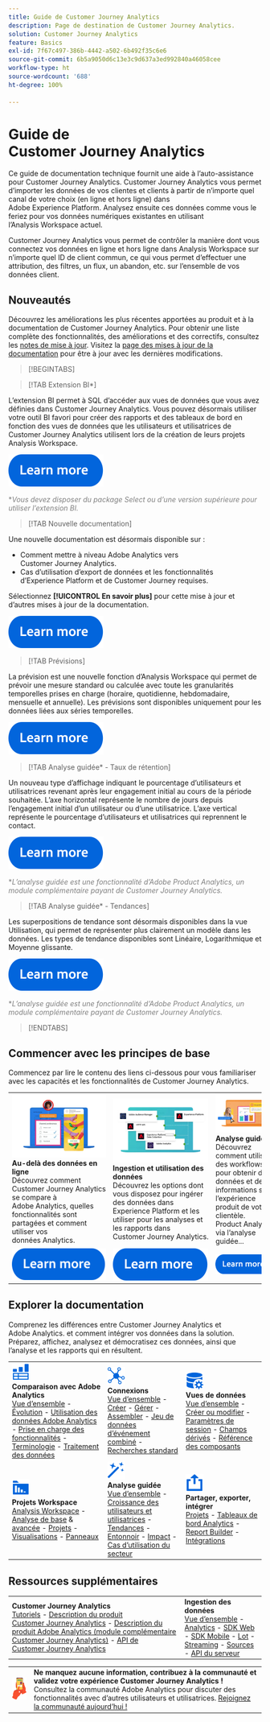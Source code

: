 ```yaml
---
title: Guide de Customer Journey Analytics
description: Page de destination de Customer Journey Analytics.
solution: Customer Journey Analytics
feature: Basics
exl-id: 7f67c497-386b-4442-a502-6b492f35c6e6
source-git-commit: 6b5a9050d6c13e3c9d637a3ed992840a46058cee
workflow-type: ht
source-wordcount: '688'
ht-degree: 100%

---
```


# Guide de Customer Journey Analytics

Ce guide de documentation technique fournit une aide à l’auto-assistance pour Customer Journey Analytics. Customer Journey Analytics vous permet d’importer les données de vos clientes et clients à partir de n’importe quel canal de votre choix (en ligne et hors ligne) dans Adobe Experience Platform. Analysez ensuite ces données comme vous le feriez pour vos données numériques existantes en utilisant l’Analysis Workspace actuel.

Customer Journey Analytics vous permet de contrôler la manière dont vous connectez vos données en ligne et hors ligne dans Analysis Workspace sur n’importe quel ID de client commun, ce qui vous permet d’effectuer une attribution, des filtres, un flux, un abandon, etc. sur l’ensemble de vos données client.

## Nouveautés

Découvrez les améliorations les plus récentes apportées au produit et à la documentation de Customer Journey Analytics. Pour obtenir une liste complète des fonctionnalités, des améliorations et des correctifs, consultez les [notes de mise à jour](../release-notes/latest.md). Visitez la [page des mises à jour de la documentation](../release-notes/doc-changes.md) pour être à jour avec les dernières modifications.

>[!BEGINTABS]

>[!TAB Extension BI*]

L’extension BI permet à SQL d’accéder aux vues de données que vous avez définies dans Customer Journey Analytics. Vous pouvez désormais utiliser votre outil BI favori pour créer des rapports et des tableaux de bord en fonction des vues de données que les utilisateurs et utilisatrices de Customer Journey Analytics utilisent lors de la création de leurs projets Analysis Workspace.

[![image](assets/learn-more-button.svg)](/help/data-views/bi-extension.md)

<span style="color:gray">*_Vous devez disposer du package Select ou d’une version supérieure pour utiliser l’extension BI._</span>


<!--
>[!TAB Improved Audience Publising] 

Audiences that are published from Customer Journey Analytics are now available in the new **Audiences** section in Adobe Experience Platform. Audiences are now available in Experience Platform seconds after they are published from Customer Journey Analytics. Improved sorting and filter options in Experience Platform for Customer Journey Analytics audiences. 

[![image](assets/learn-more-button.svg)](/help/components/audiences/publish.md)

-->


>[!TAB Nouvelle documentation]

Une nouvelle documentation est désormais disponible sur :<ul><li>Comment mettre à niveau Adobe Analytics vers Customer Journey Analytics.</li><li>Cas d’utilisation d’export de données et les fonctionnalités d’Experience Platform et de Customer Journey requises. </li></ul>Sélectionnez **[!UICONTROL En savoir plus]** pour cette mise à jour et d’autres mises à jour de la documentation.

[![image](assets/learn-more-button.svg)](/help/release-notes/doc-changes.md)

>[!TAB Prévisions]

La prévision est une nouvelle fonction d’Analysis Workspace qui permet de prévoir une mesure standard ou calculée avec toute les granularités temporelles prises en charge (horaire, quotidienne, hebdomadaire, mensuelle et annuelle). Les prévisions sont disponibles uniquement pour les données liées aux séries temporelles.

[![image](assets/learn-more-button.svg)](/help/analysis-workspace/c-forecast/forecasting.md)

>[!TAB Analyse guidée* - Taux de rétention]

Un nouveau type d’affichage indiquant le pourcentage d’utilisateurs et utilisatrices revenant après leur engagement initial au cours de la période souhaitée. L’axe horizontal représente le nombre de jours depuis l’engagement initial d’un utilisateur ou d’une utilisatrice. L’axe vertical représente le pourcentage d’utilisateurs et utilisatrices qui reprennent le contact.

[![image](assets/learn-more-button.svg)](/help/guided-analysis/types/retention-rates.md)

<span style="color:gray">*_L’analyse guidée est une fonctionnalité d’Adobe Product Analytics, un module complémentaire payant de Customer Journey Analytics._</span>


>[!TAB Analyse guidée* - Tendances]

Les superpositions de tendance sont désormais disponibles dans la vue Utilisation, qui permet de représenter plus clairement un modèle dans les données. Les types de tendance disponibles sont Linéaire, Logarithmique et Moyenne glissante.

[![image](assets/learn-more-button.svg)](/help/guided-analysis/types/usage.md)

<span style="color:gray">*_L’analyse guidée est une fonctionnalité d’Adobe Product Analytics, un module complémentaire payant de Customer Journey Analytics._</span>

>[!ENDTABS]

## Commencer avec les principes de base

Commencez par lire le contenu des liens ci-dessous pour vous familiariser avec les capacités et les fonctionnalités de Customer Journey Analytics.

<table style="table-layout:fixed">
  <tr style="border: 0;">
    <td>
    <a href="/help/getting-started/aa-vs-cja/overview.md"><img src="./assets/aa-vs-cja.png"></a>
    <div><strong>Au-delà des données en ligne</strong><br/>Découvrez comment Customer Journey Analytics se compare à Adobe Analytics, quelles fonctionnalités sont partagées et comment utiliser vos données Analytics.</div>
    </td>
    <td>
    <a href="/help/data-ingestion/data-ingestion.md"><img src="./assets/data-ingestion.png"></a>
    <div><strong>Ingestion et utilisation des données</strong><br/>Découvrez les options dont vous disposez pour ingérer des données dans Experience Platform et les utiliser pour les analyses et les rapports dans Customer Journey Analytics.</div>
    </td>
    <td>
    <a href="/help/guided-analysis/overview.md"><img src="./assets/product-analytics.png"></a>
    <div><strong>Analyse guidée</strong><br/>Découvrez comment utiliser des workflows pour obtenir des données et des informations sur l’expérience produit de votre clientèle. Product Analytics via l’analyse guidée...
    </div>
    </td>
    <td>
    <a href="/help/analysis-workspace/home.md"><img src="./assets/workspace.png"></a>
    <div><strong>Analysis Workspace</strong><br/>Utilisez Analysis Workspace pour effectuer des analyses de base et avancées, telles que des diagrammes d’attribution, de flux et d’abandons, ainsi que des ventilations de dimensions.</div>
    </td>
  </tr>
  <tr style="border: 0;">
    <td align="center"><a href="/help/getting-started/aa-vs-cja/overview.md"><img src="./assets/learn-more-button.svg"></a></td>
    <td align="center"><a href="/help/data-ingestion/data-ingestion.md"><img src="./assets/learn-more-button.svg"></a></td>
    <td align="center"><a href="/help/guided-analysis/overview.md"><img src="./assets/learn-more-button.svg"></a></td>
    <td align="center"><a href="/help/analysis-workspace/home.md"><img src="./assets/learn-more-button.svg"></a></td>
    </tr>
</table>

## Explorer la documentation

Comprenez les différences entre Customer Journey Analytics et Adobe Analytics. et comment intégrer vos données dans la solution. Préparez, affichez, analysez et démocratisez ces données, ainsi que l’analyse et les rapports qui en résultent.

<table style="table-layout:auto">
  <tr style="border: 0;">
    <td>
      <img src="./assets/analytics.svg" width="35px"><br/>
      <strong>Comparaison avec Adobe Analytics</strong><br/><a href="/help/getting-started/aa-vs-cja/overview.md">Vue d’ensemble</a> - <a href="/help/getting-started/aa-to-cja.md">Évolution</a> - <a href="/help/getting-started/aa-vs-cja/aa-data-in-cja.md">Utilisation des données Adobe Analytics</a> - <a href="/help/getting-started/aa-vs-cja/cja-aa.md">Prise en charge des fonctionnalités</a> - <a href="/help/getting-started/aa-vs-cja/terminology.md">Terminologie</a> - <a href="/help/getting-started/aa-vs-cja/data-processing-comparisons.md">Traitement des données</a>
    </td>
    <td>
      <img src="./assets/connections.svg" width="35px"><br/>
      <strong>Connexions</strong><br/><a href="/help/connections/overview.md">Vue d’ensemble</a> - <a href="/help/connections/create-connection.md">Créer</a> - <a href="/help/connections/manage-connections.md">Gérer</a> - <a href="/help/stitching/overview.md">Assembler</a> - <a href="/help/connections/combined-dataset.md">Jeu de données d’événement combiné</a> - <a href="/help/connections/standard-lookups.md">Recherches standard</a>
    </td>
     <td>
      <img src="./assets/dataviews.svg" width="35px"><br/>
      <strong>Vues de données</strong><br/><a href="/help/data-views/data-views.md">Vue d’ensemble</a> - <a href="/help/data-views/create-dataview.md">Créer ou modifier</a> - <a href="/help/data-views/session-settings.md">Paramètres de session</a> - <a href="/help/data-views/derived-fields/derived-fields.md">Champs dérivés</a> - <a href="/help/data-views/component-reference.md">Référence des composants</a>
    </td>

</tr>
  <tr style="border: 0;">
    <td>
      <img src="./assets/workspace.svg" width="35px"><br/>
      <strong>Projets Workspace</strong><br/><a href="/help/analysis-workspace/home.md">Analysis Workspace</a> - <a href="/help/analysis-workspace/perform-basic-analysis.md">Analyse de base</a> &amp; <a href="/help/analysis-workspace/perform-adv-analysis.md">avancée</a> - <a href="/help/analysis-workspace/build-workspace-project/freeform-overview.md">Projets</a> - <a href="/help/analysis-workspace/visualizations/freeform-analysis-visualizations.md">Visualisations</a> - <a href="/help/analysis-workspace/c-panels/freeform-panel.md">Panneaux</a>
    </td>
    <td>
      <img src="./assets/guided-analysis.svg" width="35px"><br/>
      <strong>Analyse guidée</strong><br/><a href="/help/guided-analysis/overview.md">Vue d’ensemble</a> - <a href="/help/guided-analysis/types/active.md">Croissance des utilisateurs et utilisatrices</a> - <a href="/help/guided-analysis/types/usage.md">Tendances</a> - <a href="/help/guided-analysis/types/friction.md">Entonnoir</a> - <a href="/help/guided-analysis/types/release.md">Impact</a> - <a href="/help/guided-analysis/industry-use-cases.md">Cas d’utilisation du secteur</a>
    </td>
    <td>
      <img src="./assets/share.svg" width="35px"><br/>
      <strong>Partager, exporter, intégrer</strong><br/><a href="/help/analysis-workspace/curate-share/share-projects.md">Projets</a> - <a href="/help/mobile-app/home.md">Tableaux de bord Analytics</a> - <a href="/help/report-builder/report-buider-overview.md">Report Builder</a>  - <a href="/help/integrations/overview.md">Intégrations</a>
    </td>
  </tr>
</table>

## Ressources supplémentaires

<table style="table-layout:fixed"><tr style="border: 0;">
<td><strong>Customer Journey Analytics</strong><br/>
<a href="https://experienceleague.adobe.com/fr/docs/customer-journey-analytics-learn/tutorials/overview" target="_blank">Tutoriels</a> - <a href="https://helpx.adobe.com/legal/product-descriptions/customer-journey-analytics.html?lang=fr" target="_blank">Description du produit Customer Journey Analytics</a> - <a href="https://helpx.adobe.com/legal/product-descriptions/adobe-analytics-addon-customer-journey-analytics.html?lang=fr" target="_blank">Description du produit Adobe Analytics (module complémentaire Customer Journey Analytics)</a> - <a href="https://developer.adobe.com/cja-apis/docs/" target="_blank">API de Customer Journey Analytics</a>
</td>
<td><strong>Ingestion des données</strong><br/><a href="/help/data-ingestion/data-ingestion.md">Vue d’ensemble</a> - <a href="/help/data-ingestion/analytics.md">Analytics</a> - <a href="/help/data-ingestion/aepwebsdk.md">SDK Web</a> - <a href="/help/data-ingestion/aepmobilesdk.md">SDK Mobile</a> - <a href="/help/data-ingestion/batch.md">Lot</a> - <a href="/help/data-ingestion/streaming.md">Streaming</a> - <a href="/help/data-ingestion/sources.md">Sources</a> - <a href="/help/data-ingestion/serverapi.md">API du serveur</a>
</td>
</tr></table>


<table style="table-layout:auto" class="tablelayout-is-fixed"><tbody><tr style="border: 0;"><td><img src="./assets/newsletter.png"></td><td>
<b>Ne manquez aucune information, contribuez à la communauté et validez votre expérience Customer Journey Analytics !</b><br>Consultez la communauté Adobe Analytics pour discuter des fonctionnalités avec d’autres utilisateurs et utilisatrices. <a href="https://experienceleaguecommunities.adobe.com/t5/adobe-analytics/ct-p/adobe-analytics-community?profile.language=fr">Rejoignez la communauté aujourd’hui !</a></td></tr></tbody></table>
